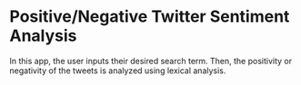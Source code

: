 # Positive/Negative Twitter Sentiment Analysis

In this app, the user inputs their desired search term. Then, the positivity or negativity of the tweets is analyzed using lexical analysis.

